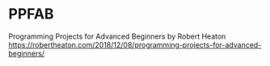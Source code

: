 # PPFAB
Programming Projects for Advanced Beginners by Robert Heaton
https://robertheaton.com/2018/12/08/programming-projects-for-advanced-beginners/
